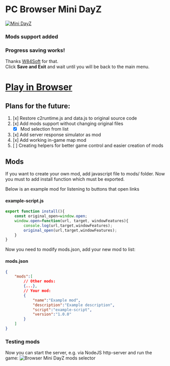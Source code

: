 # PC Browser Mini DayZ
[![Mini DayZ](./minidayz.png)](https://raw.githack.com/MeterPreter57/MiniDayZ-PC/main/minidayz_1.4.1/index.html)

### Mods support added

### Progress saving works!
Thanks [W84Soft](https://github.com/W84Soft) for that.  
Click **Save and Exit** and wait until you will be back to the main menu.




# [Play in Browser](https://raw.githack.com/MeterPreter57/MiniDayZ-PC/main/minidayz_1.4.1/index.html)

## Plans for the future:
1. [x] Restore c2runtime.js and data.js to original source code
2. [x] Add mods support without changing original files
	- [x] Mod selection from list
3. [x] Add server response simulator as mod
4. [x] Add working in-game map mod
5. [ ] Creating helpers for better game control and easier creation of mods

## Mods
If you want to create your own mod, add javascript file to mods/ folder. Now you must to add install function which must be exported. 

Below is an example mod for listening to buttons that open links

#### example-script.js
```js
export function install(){
	const original_open=window.open;
	window.open=function(url, target, windowFeatures){
		console.log(url,target,windowFeatures);
		original_open(url,target,windowFeatures);
	}
}
```

Now you need to modify mods.json, add your new mod to list:

#### mods.json
```json
{
	"mods":[
		// Other mods:
		{...},
		// Your mod:
		{
			"name":"Example mod",
			"description":"Example description",
			"script":"example-script",
			"version":"1.0.0"
		}
	]
}
```

### Testing mods
Now you can start the server, e.g. via NodeJS http-server and run the game:
![Browser Mini DayZ mods selector](./example.png)